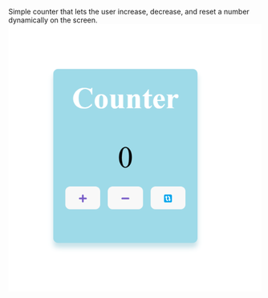 Simple counter that lets the user increase, decrease, and reset a number dynamically on the screen.
![Counter Screenshot](Screenshot.png)